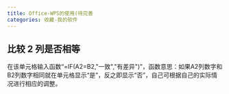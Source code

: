 ```yaml
---
title: Office-WPS的使用(待完善
categories: 收藏-我的软件
---
```


## 比较 2 列是否相等

在该单元格输入函数“=IF(A2=B2,"一致","有差异")”，函数意思：如果A2列数字和B2列数字相同就在单元格显示“是”，反之即显示“否”，自己可根据自己的实际情况进行相应的调整。
